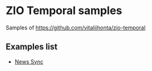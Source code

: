 # ZIO Temporal samples
Samples of https://github.com/vitaliihonta/zio-temporal

## Examples list
- [News Sync](new-sync)